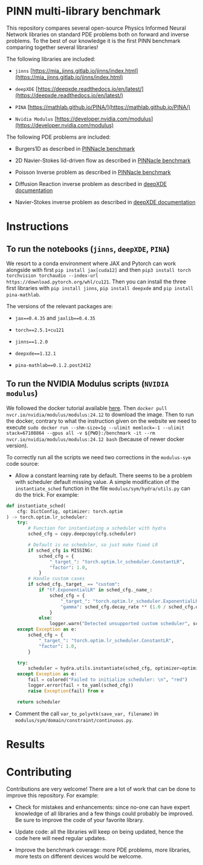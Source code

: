 # PINN multi-library benchmark

This repository compares several open-source Physics Informed Neural Network libraries on standard PDE problems both on forward and inverse problems. To the best of our knowledge it is the first PINN benchmark comparing together several libraries!

The following libraries are included:

- `jinns` [https://mia_jinns.gitlab.io/jinns/index.html](https://mia_jinns.gitlab.io/jinns/index.html)

- `deepXDE` [https://deepxde.readthedocs.io/en/latest/](https://deepxde.readthedocs.io/en/latest/)

- `PINA` [https://mathlab.github.io/PINA/](https://mathlab.github.io/PINA/)

- `Nvidia Modulus` [https://developer.nvidia.com/modulus](https://developer.nvidia.com/modulus)

The following PDE problems are included:

- Burgers1D as described in [PINNacle benchmark](https://arxiv.org/pdf/2306.08827)

- 2D Navier-Stokes lid-driven flow as described in [PINNacle benchmark](https://arxiv.org/pdf/2306.08827)

- Poisson Inverse problem as described in [PINNacle benchmark](https://arxiv.org/pdf/2306.08827)

- Diffusion Reaction inverse problem as described in [deepXDE documentation](https://deepxde.readthedocs.io/en/latest/demos/pinn_inverse/reaction.inverse.html)

- Navier-Stokes inverse problem as described in [deepXDE documentation](https://github.com/lululxvi/deepxde/blob/master/examples/pinn_inverse/Navier_Stokes_inverse.py)


# Instructions

## To run the notebooks (`jinns`, `deepXDE`, `PINA`)

We resort to a conda environment where JAX and Pytorch can work alongside with first `pip install jax[cuda12]` and then `pip3 install torch torchvision torchaudio --index-url https://download.pytorch.org/whl/cu121`. 
Then you can install the three first libraries with `pip install jinns`, `pip install deepxde` and `pip install pina-mathlab`.

The versions of the relevant packages are:

- `jax==0.4.35` and `jaxlib==0.4.35`

- `torch==2.5.1+cu121`

- `jinns==1.2.0`

- `deepxde==1.12.1`

- `pina-mathlab==0.1.2.post2412` 


## To run the NVIDIA Modulus scripts (`NVIDIA modulus`)

We followed the docker tutorial available [here](https://docs.nvidia.com/deeplearning/modulus/getting-started/index.html#modulus-with-docker-image-recommended). Then `docker pull nvcr.io/nvidia/modulus/modulus:24.12` to download the image. Then to run the docker, contrary to what the instruction given on the website we need to execute `sudo docker run --shm-size=1g --ulimit memlock=-1 --ulimit stack=67108864 --gpus all -v ${PWD}:/benchmark -it --rm nvcr.io/nvidia/modulus/modulus:24.12 bash` (because of newer docker version).


To correctly run all the scripts we need two corrections in the `modulus-sym` code source:

- Allow a constant learning rate by default. There seems to be a problem with scheduler default missing value. A simple modification of the `instantiate_sched` function in the file `modulus/sym/hydra/utils.py` can do the trick. For example:

```python
def instantiate_sched(
    cfg: DictConfig, optimizer: torch.optim
) -> torch.optim.lr_scheduler:
    try:
        # Function for instantiating a scheduler with hydra
        sched_cfg = copy.deepcopy(cfg.scheduler)

        # Default is no scheduler, so just make fixed LR
        if sched_cfg is MISSING:
            sched_cfg = {
                "_target_": "torch.optim.lr_scheduler.ConstantLR",
                "factor": 1.0,
            }
        # Handle custom cases
        if sched_cfg._target_ == "custom":
            if "tf.ExponentialLR" in sched_cfg._name_:
                sched_cfg = {
                    "_target_": "torch.optim.lr_scheduler.ExponentialLR",
                    "gamma": sched_cfg.decay_rate ** (1.0 / sched_cfg.decay_steps),
                }
            else:
                logger.warn("Detected unsupported custom scheduler", sched_cfg)
    except Exception as e:
        sched_cfg = {
            "_target_": "torch.optim.lr_scheduler.ConstantLR",
            "factor": 1.0,
        }

    try:
        scheduler = hydra.utils.instantiate(sched_cfg, optimizer=optimizer)
    except Exception as e:
        fail = colored("Failed to initialize scheduler: \n", "red")
        logger.error(fail + to_yaml(sched_cfg))
        raise Exception(fail) from e

    return scheduler
```

- Comment the call `var_to_polyvtk(save_var, filename)` in `modulus/sym/domain/constraint/continuous.py`.

# Results

# Contributing

Contributions are very welcome! There are a lot of work that can be done to improve this repository. For example:

- Check for mistakes and enhancements: since no-one can have expert knowledge of all libraries and a few things could probably be improved. Be sure to improve the code of your favorite library.

- Update code: all the libraries will keep on being updated, hence the code here will need regular updates.

- Improve the benchmark coverage: more PDE problems, more libraries, more tests on different devices would be welcome. 
